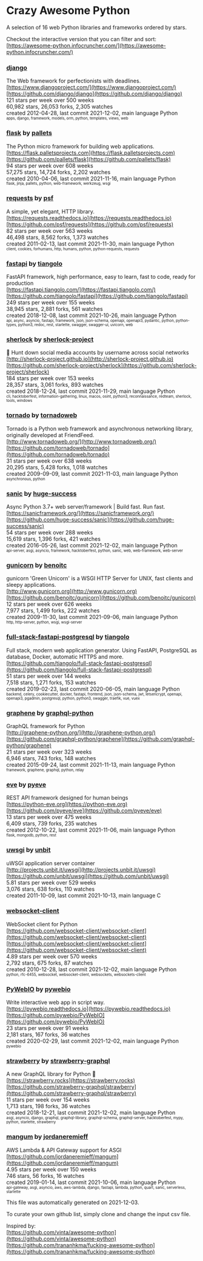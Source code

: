 # Crazy Awesome Python
A selection of 16 web Python libraries and frameworks ordered by stars.  

Checkout the interactive version that you can filter and sort: 
[https://awesome-python.infocruncher.com/](https://awesome-python.infocruncher.com/)  


### [django](https://github.com/django/django)  
The Web framework for perfectionists with deadlines.  
[https://www.djangoproject.com/](https://www.djangoproject.com/)  
[https://github.com/django/django](https://github.com/django/django)  
121 stars per week over 500 weeks  
60,982 stars, 26,053 forks, 2,305 watches  
created 2012-04-28, last commit 2021-12-02, main language Python  
<sub><sup>apps, django, framework, models, orm, python, templates, views, web</sup></sub>


### [flask](https://github.com/pallets/flask) by [pallets](https://github.com/pallets)  
The Python micro framework for building web applications.  
[https://flask.palletsprojects.com](https://flask.palletsprojects.com)  
[https://github.com/pallets/flask](https://github.com/pallets/flask)  
94 stars per week over 608 weeks  
57,275 stars, 14,724 forks, 2,202 watches  
created 2010-04-06, last commit 2021-11-16, main language Python  
<sub><sup>flask, jinja, pallets, python, web-framework, werkzeug, wsgi</sup></sub>


### [requests](https://github.com/psf/requests) by [psf](https://github.com/psf)  
A simple, yet elegant, HTTP library.  
[https://requests.readthedocs.io](https://requests.readthedocs.io)  
[https://github.com/psf/requests](https://github.com/psf/requests)  
82 stars per week over 563 weeks  
46,498 stars, 8,562 forks, 1,373 watches  
created 2011-02-13, last commit 2021-11-30, main language Python  
<sub><sup>client, cookies, forhumans, http, humans, python, python-requests, requests</sup></sub>


### [fastapi](https://github.com/tiangolo/fastapi) by [tiangolo](https://github.com/tiangolo)  
FastAPI framework, high performance, easy to learn, fast to code, ready for production  
[https://fastapi.tiangolo.com/](https://fastapi.tiangolo.com/)  
[https://github.com/tiangolo/fastapi](https://github.com/tiangolo/fastapi)  
249 stars per week over 155 weeks  
38,945 stars, 2,881 forks, 561 watches  
created 2018-12-08, last commit 2021-10-26, main language Python  
<sub><sup>api, async, asyncio, fastapi, framework, json, json-schema, openapi, openapi3, pydantic, python, python-types, python3, redoc, rest, starlette, swagger, swagger-ui, uvicorn, web</sup></sub>


### [sherlock](https://github.com/sherlock-project/sherlock) by [sherlock-project](https://github.com/sherlock-project)  
🔎 Hunt down social media accounts by username across social networks  
[http://sherlock-project.github.io](http://sherlock-project.github.io)  
[https://github.com/sherlock-project/sherlock](https://github.com/sherlock-project/sherlock)  
184 stars per week over 153 weeks  
28,357 stars, 3,061 forks, 893 watches  
created 2018-12-24, last commit 2021-11-29, main language Python  
<sub><sup>cli, hacktoberfest, information-gathering, linux, macos, osint, python3, reconnaissance, redteam, sherlock, tools, windows</sup></sub>


### [tornado](https://github.com/tornadoweb/tornado) by [tornadoweb](https://github.com/tornadoweb)  
Tornado is a Python web framework and asynchronous networking library, originally developed at FriendFeed.  
[http://www.tornadoweb.org/](http://www.tornadoweb.org/)  
[https://github.com/tornadoweb/tornado](https://github.com/tornadoweb/tornado)  
31 stars per week over 638 weeks  
20,295 stars, 5,428 forks, 1,018 watches  
created 2009-09-09, last commit 2021-11-03, main language Python  
<sub><sup>asynchronous, python</sup></sub>


### [sanic](https://github.com/huge-success/sanic) by [huge-success](https://github.com/huge-success)  
Async Python 3.7+ web server/framework | Build fast. Run fast.  
[https://sanicframework.org/](https://sanicframework.org/)  
[https://github.com/huge-success/sanic](https://github.com/huge-success/sanic)  
54 stars per week over 288 weeks  
15,619 stars, 1,396 forks, 421 watches  
created 2016-05-26, last commit 2021-12-02, main language Python  
<sub><sup>api-server, asgi, asyncio, framework, hacktoberfest, python, sanic, web, web-framework, web-server</sup></sub>


### [gunicorn](https://github.com/benoitc/gunicorn) by [benoitc](https://github.com/benoitc)  
gunicorn 'Green Unicorn' is a WSGI HTTP Server for UNIX, fast clients and sleepy applications.  
[http://www.gunicorn.org](http://www.gunicorn.org)  
[https://github.com/benoitc/gunicorn](https://github.com/benoitc/gunicorn)  
12 stars per week over 626 weeks  
7,977 stars, 1,499 forks, 222 watches  
created 2009-11-30, last commit 2021-09-06, main language Python  
<sub><sup>http, http-server, python, wsgi, wsgi-server</sup></sub>


### [full-stack-fastapi-postgresql](https://github.com/tiangolo/full-stack-fastapi-postgresql) by [tiangolo](https://github.com/tiangolo)  
Full stack, modern web application generator. Using FastAPI, PostgreSQL as database, Docker, automatic HTTPS and more.  
[https://github.com/tiangolo/full-stack-fastapi-postgresql](https://github.com/tiangolo/full-stack-fastapi-postgresql)  
51 stars per week over 144 weeks  
7,518 stars, 1,271 forks, 153 watches  
created 2019-02-23, last commit 2020-06-05, main language Python  
<sub><sup>backend, celery, cookiecutter, docker, fastapi, frontend, json, json-schema, jwt, letsencrypt, openapi, openapi3, pgadmin, postgresql, python, python3, swagger, traefik, vue, vuex</sup></sub>


### [graphene](https://github.com/graphql-python/graphene) by [graphql-python](https://github.com/graphql-python)  
GraphQL framework for Python  
[http://graphene-python.org/](http://graphene-python.org/)  
[https://github.com/graphql-python/graphene](https://github.com/graphql-python/graphene)  
21 stars per week over 323 weeks  
6,946 stars, 743 forks, 148 watches  
created 2015-09-24, last commit 2021-11-13, main language Python  
<sub><sup>framework, graphene, graphql, python, relay</sup></sub>


### [eve](https://github.com/pyeve/eve) by [pyeve](https://github.com/pyeve)  
REST API framework designed for human beings  
[https://python-eve.org](https://python-eve.org)  
[https://github.com/pyeve/eve](https://github.com/pyeve/eve)  
13 stars per week over 475 weeks  
6,409 stars, 739 forks, 235 watches  
created 2012-10-22, last commit 2021-11-06, main language Python  
<sub><sup>flask, mongodb, python, rest</sup></sub>


### [uwsgi](https://github.com/unbit/uwsgi) by [unbit](https://github.com/unbit)  
uWSGI application server container  
[http://projects.unbit.it/uwsgi](http://projects.unbit.it/uwsgi)  
[https://github.com/unbit/uwsgi](https://github.com/unbit/uwsgi)  
5.81 stars per week over 529 weeks  
3,076 stars, 638 forks, 110 watches  
created 2011-10-09, last commit 2021-10-13, main language C  


### [websocket-client](https://github.com/websocket-client/websocket-client)  
WebSocket client for Python  
[https://github.com/websocket-client/websocket-client](https://github.com/websocket-client/websocket-client)  
[https://github.com/websocket-client/websocket-client](https://github.com/websocket-client/websocket-client)  
4.89 stars per week over 570 weeks  
2,792 stars, 675 forks, 87 watches  
created 2010-12-28, last commit 2021-12-02, main language Python  
<sub><sup>python, rfc-6455, websocket, websocket-client, websockets, websockets-client</sup></sub>


### [PyWebIO](https://github.com/pywebio/PyWebIO) by [pywebio](https://github.com/pywebio)  
Write interactive web app in script way.  
[https://pywebio.readthedocs.io](https://pywebio.readthedocs.io)  
[https://github.com/pywebio/PyWebIO](https://github.com/pywebio/PyWebIO)  
23 stars per week over 91 weeks  
2,181 stars, 167 forks, 36 watches  
created 2020-02-29, last commit 2021-12-02, main language Python  
<sub><sup>pywebio</sup></sub>


### [strawberry](https://github.com/strawberry-graphql/strawberry) by [strawberry-graphql](https://github.com/strawberry-graphql)  
A new GraphQL library for Python 🍓  
[https://strawberry.rocks](https://strawberry.rocks)  
[https://github.com/strawberry-graphql/strawberry](https://github.com/strawberry-graphql/strawberry)  
11 stars per week over 154 weeks  
1,713 stars, 198 forks, 36 watches  
created 2018-12-21, last commit 2021-12-02, main language Python  
<sub><sup>asgi, asyncio, django, graphql, graphql-library, graphql-schema, graphql-server, hacktoberfest, mypy, python, starlette, strawberry</sup></sub>


### [mangum](https://github.com/jordaneremieff/mangum) by [jordaneremieff](https://github.com/jordaneremieff)  
AWS Lambda & API Gateway support for ASGI  
[https://github.com/jordaneremieff/mangum](https://github.com/jordaneremieff/mangum)  
4.95 stars per week over 150 weeks  
746 stars, 56 forks, 16 watches  
created 2019-01-14, last commit 2021-10-06, main language Python  
<sub><sup>api-gateway, asgi, asyncio, aws, aws-lambda, django, fastapi, lambda, python, quart, sanic, serverless, starlette</sup></sub>


This file was automatically generated on 2021-12-03.  

To curate your own github list, simply clone and change the input csv file.  

Inspired by:  
[https://github.com/vinta/awesome-python](https://github.com/vinta/awesome-python)  
[https://github.com/trananhkma/fucking-awesome-python](https://github.com/trananhkma/fucking-awesome-python)  